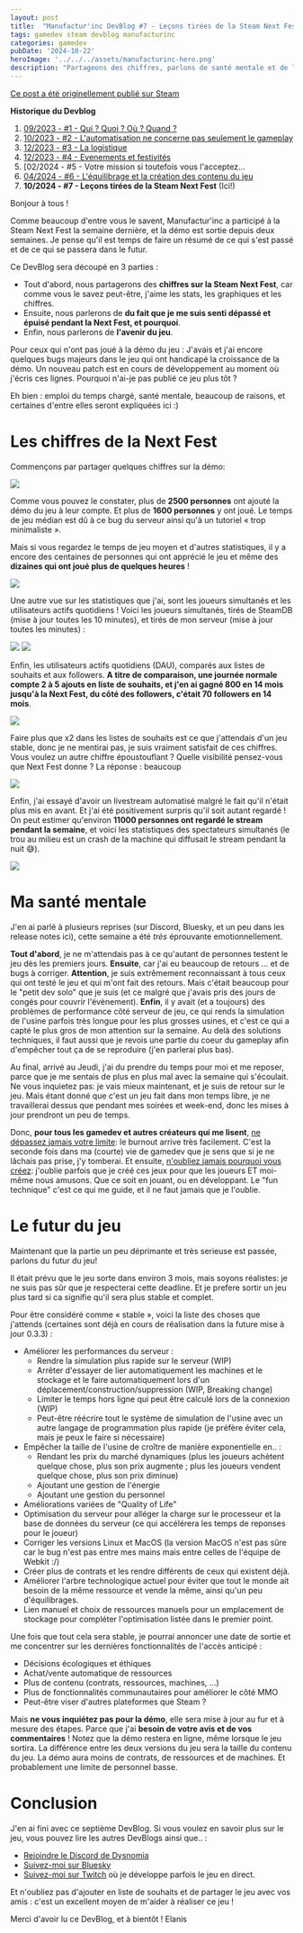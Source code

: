 ```yaml
---
layout: post
title:  "Manufactur'inc DevBlog #7 - Leçons tirées de la Steam Next Fest"
tags: gamedev steam devblog manufacturinc
categories: gamedev
pubDate: '2024-10-22'
heroImage: '../../../assets/manufacturinc-hero.png'
description: "Partageons des chiffres, parlons de santé mentale et de l'avenir du jeu."
---
```


[Ce post a été originellement publié sur Steam](https://store.steampowered.com/news/app/2146380/view/4529024222460953609)

**Historique du Devblog**
1. [09/2023 - #1 - Qui ? Quoi ? Où ? Quand ?](https://store.steampowered.com/news/app/2146380/view/7184986051960660929)
2. [10/2023 - #2 - L'automatisation ne concerne pas seulement le gameplay](https://store.steampowered.com/news/app/2146380/view/3737483611565199154)
3. [12/2023 - #3 - La logistique](https://store.steampowered.com/news/app/2146380/view/3883856311467351828)
4. [12/2023 - #4 - Evenements et festivités](https://store.steampowered.com/news/app/2146380/view/3883856311496283654)
5. [02/2024 - #5 - Votre mission si toutefois vous l'acceptez...[](https://store.steampowered.com/news/app/2146380/view/4160833394874745089)
6. [04/2024 - #6 - L'équilibrage et la création des contenu du jeu](https://store.steampowered.com/news/app/2146380/view/4194615462179930723)
7. **10/2024 - #7 - Leçons tirées de la Steam Next Fest**  (Ici!)

Bonjour à tous !

Comme beaucoup d'entre vous le savent, Manufactur'inc a participé à la Steam Next Fest la semaine dernière, et la démo est sortie depuis deux semaines.
Je pense qu'il est temps de faire un résumé de ce qui s'est passé et de ce qui se passera dans le futur.

Ce DevBlog sera découpé en 3 parties :
- Tout d'abord, nous partagerons des **chiffres sur la Steam Next Fest**, car comme vous le savez peut-être, j'aime les stats, les graphiques et les chiffres.
- Ensuite, nous parlerons de **du fait que je me suis senti dépassé et épuisé pendant la Next Fest, et pourquoi**.
- Enfin, nous parlerons de **l'avenir du jeu**.

Pour ceux qui n'ont pas joué à la démo du jeu : J'avais et j'ai encore quelques bugs majeurs dans le jeu qui ont handicapé la croissance de la démo. Un nouveau patch est en cours de développement au moment où j'écris ces lignes. Pourquoi n'ai-je pas publié ce jeu plus tôt ?

Eh bien : emploi du temps chargé, santé mentale, beaucoup de raisons, et certaines d'entre elles seront expliquées ici :)

# Les chiffres de la Next Fest

Commençons par partager quelques chiffres sur la démo:

![](/assets/img/2024-10-22_demo_global_figures.png)

Comme vous pouvez le constater, plus de **2500 personnes** ont ajouté la démo du jeu à leur compte. Et plus de **1600 personnes** y ont joué. Le temps de jeu médian est dû à ce bug du serveur ainsi qu'à un tutoriel « trop minimaliste ».

Mais si vous regardez le temps de jeu moyen et d'autres statistiques, il y a encore des centaines de personnes qui ont apprécié le jeu et même des **dizaines qui ont joué plus de quelques heures** !

![](/assets/img/2024-10-22_demo_playtime.png)

Une autre vue sur les statistiques que j'ai, sont les joueurs simultanés et les utilisateurs actifs quotidiens !
Voici les joueurs simultanés, tirés de SteamDB (mise à jour toutes les 10 minutes), et tirés de mon serveur (mise à jour toutes les minutes) :

![](/assets/img/2024-10-22_demo_steamdb_ccu.png)
![](/assets/img/2024-10-22_demo_grafana_ccu.png)

Enfin, les utilisateurs actifs quotidiens (DAU), comparés aux listes de souhaits et aux followers.
**A titre de comparaison, une journée normale compte 2 à 5 ajouts en liste de souhaits, et j'en ai gagné 800 en 14 mois jusqu'à la Next Fest, du côté des followers, c'était 70 followers en 14 mois**.

![](/assets/img/2024-10-22_demo_daily_stats.png)

Faire plus que x2 dans les listes de souhaits est ce que j'attendais d'un jeu stable, donc je ne mentirai pas, je suis vraiment satisfait de ces chiffres.
Vous voulez un autre chiffre époustouflant ? Quelle visibilité pensez-vous que Next Fest donne ? La réponse : beaucoup

![](/assets/img/2024-10-22_demo_impressions_visits.png)

Enfin, j'ai essayé d'avoir un livestream automatisé malgré le fait qu'il n'était plus mis en avant. Et j'ai été positivement surpris qu'il soit autant regardé !
On peut estimer qu'environ **11000 personnes ont regardé le stream pendant la semaine**, et voici les statistiques des spectateurs simultanés (le trou au milieu est un crash de la machine qui diffusait le stream pendant la nuit 😅).

![](/assets/img/2024-10-22_demo_livestream.png)

# Ma santé mentale

J'en ai parlé à plusieurs reprises (sur Discord, Bluesky, et un peu dans les release notes ici), cette semaine a été *très* éprouvante emotionnellement.

**Tout d'abord**, je ne m'attendais pas à ce qu'autant de personnes testent le jeu dès les premiers jours.
**Ensuite**, car j'ai eu beaucoup de retours ... et de bugs à corriger. **Attention**, je suis extrêmement reconnaissant à tous ceux qui ont testé le jeu et qui m'ont fait des retours. Mais c'était beaucoup pour le "petit dev solo" que je suis (et ce malgré que j'avais pris des jours de congés pour couvrir l'évènement).
**Enfin**, il y avait (et a toujours) des problèmes de performance côté serveur de jeu, ce qui rends la simulation de l'usine parfois très longue pour les plus grosses usines, et c'est ce qui a capté le plus gros de mon attention sur la semaine. Au delà des solutions techniques, il faut aussi que je revois une partie du coeur du gameplay afin d'empêcher tout ça de se reproduire (j'en parlerai plus bas).   

Au final, arrivé au Jeudi, j'ai du prendre du temps pour moi et me reposer, parce que je me sentais de plus en plus mal avec la semaine qui s'écoulait. Ne vous inquietez pas: je vais mieux maintenant, et je suis de retour sur le jeu. Mais étant donné que c'est un jeu fait dans mon temps libre, je ne travaillerai dessus que pendant mes soirées et week-end, donc les mises à jour prendront un peu de temps.

Donc, **pour tous les gamedev et autres créateurs qui me lisent**, <ins>ne dépassez jamais votre limite</ins>: le burnout arrive très facilement. C'est la seconde fois dans ma (courte) vie de gamedev que je sens que si je ne lâchais pas prise, j'y tomberai.
Et ensuite, <ins>n'oubliez jamais pourquoi vous créez</ins>: j'oublie parfois que je créé ces jeux pour que les joueurs ET moi-même nous amusons. Que ce soit en jouant, ou en développant. Le "fun technique" c'est ce qui me guide, et il ne faut jamais que je l'oublie.

# Le futur du jeu

Maintenant que la partie un peu déprimante et très serieuse est passée, parlons du futur du jeu!

Il était prévu que le jeu sorte dans environ 3 mois, mais soyons réalistes: je ne suis pas sûr que je respecterai cette deadline. Et je prefere sortir un jeu plus tard si ca signifie qu'il sera plus stable et complet.

Pour être considéré comme « stable », voici la liste des choses que j'attends (certaines sont déjà en cours de réalisation dans la future mise à jour 0.3.3) :
- Améliorer les performances du serveur :
	- Rendre la simulation plus rapide sur le serveur (WIP)
	- Arrêter d'essayer de lier automatiquement les machines et le stockage et le faire automatiquement lors d'un déplacement/construction/suppression (WIP, Breaking change) 
	- Limiter le temps hors ligne qui peut être calculé lors de la connexion (WIP)
	- Peut-être réécrire tout le système de simulation de l'usine avec un autre langage de programmation plus rapide (je préfère éviter cela, mais je peux le faire si nécessaire)
- Empêcher la taille de l'usine de croître de manière exponentielle en.. :
	- Rendant les prix du marché dynamiques (plus les joueurs achètent quelque chose, plus son prix augmente ; plus les joueurs vendent quelque chose, plus son prix diminue)
	- Ajoutant une gestion de l'énergie 
	- Ajoutant une gestion du personnel 
- Améliorations variées de "Quality of Life"
- Optimisation du serveur pour alléger la charge sur le processeur et la base de données du serveur (ce qui accélérera les temps de reponses pour le joueur)
- Corriger les versions Linux et MacOS (la version MacOS n'est pas sûre car le bug n'est pas entre mes mains mais entre celles de l'équipe de Webkit :/)
- Créer plus de contrats et les rendre différents de ceux qui existent déjà.
- Améliorer l'arbre technologique actuel pour éviter que tout le monde ait besoin de la même ressource et vende la même, ainsi qu'un peu d'équilibrages.
- Lien manuel et choix de ressources manuels pour un emplacement de stockage pour compléter l'optimisation listée dans le premier point.

Une fois que tout cela sera stable, je pourrai annoncer une date de sortie et me concentrer sur les dernières fonctionnalités de l'accès anticipé :
- Décisions écologiques et éthiques
- Achat/vente automatique de ressources
- Plus de contenu (contrats, ressources, machines, ...)
- Plus de fonctionnalités communautaires pour améliorer le côté MMO
- Peut-être viser d'autres plateformes que Steam ?

Mais **ne vous inquiétez pas pour la démo**, elle sera mise à jour au fur et à mesure des étapes. Parce que j'ai **besoin de votre avis et de vos commentaires** !
Notez que la démo restera en ligne, même lorsque le jeu sortira. La différence entre les deux versions du jeu sera la taille du contenu du jeu. La démo aura moins de contrats, de ressources et de machines. Et probablement une limite de personnel basse.

# Conclusion

J'en ai fini avec ce septième DevBlog. Si vous voulez en savoir plus sur le jeu, vous pouvez lire les autres DevBlogs ainsi que.. :
- [Rejoindre le Discord de Dysnomia](https://discord.com/invite/c8aARey)
- [Suivez-moi sur Bluesky](https://bsky.app/profile/elanis.eu)
- [Suivez-moi sur Twitch](https://www.twitch.tv/elanis42) où je développe parfois le jeu en direct.

Et n'oubliez pas d'ajouter en liste de souhaits et de partager le jeu avec vos amis : c'est un excellent moyen de m'aider à réaliser ce jeu !

Merci d'avoir lu ce DevBlog, et à bientôt !
Elanis